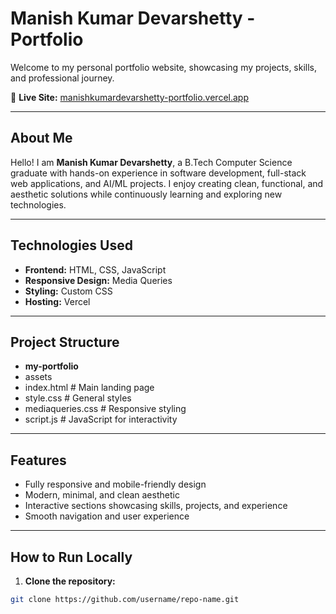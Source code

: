 # Manish Kumar Devarshetty - Portfolio

Welcome to my personal portfolio website, showcasing my projects, skills, and professional journey.

🔗 **Live Site:** [manishkumardevarshetty-portfolio.vercel.app](https://manishkumardevarshetty-portfolio.vercel.app/)

---

## About Me

Hello! I am **Manish Kumar Devarshetty**, a B.Tech Computer Science graduate with hands-on experience in software development, full-stack web applications, and AI/ML projects. I enjoy creating clean, functional, and aesthetic solutions while continuously learning and exploring new technologies.

---

## Technologies Used

- **Frontend:** HTML, CSS, JavaScript  
- **Responsive Design:** Media Queries  
- **Styling:** Custom CSS  
- **Hosting:** Vercel

---

## Project Structure

- **my-portfolio**
- assets
- index.html # Main landing page
- style.css # General styles
- mediaqueries.css # Responsive styling
- script.js # JavaScript for interactivity


---

## Features

- Fully responsive and mobile-friendly design  
- Modern, minimal, and clean aesthetic  
- Interactive sections showcasing skills, projects, and experience  
- Smooth navigation and user experience  

---

## How to Run Locally

1. **Clone the repository:**

```bash
git clone https://github.com/username/repo-name.git
